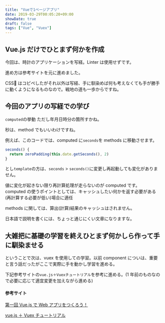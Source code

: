 ```yaml
---
title: "Vueで1ページアプリ"
date: 2019-03-29T00:05:20+09:00
showDate: true
draft: false
tags: ["Vue", "Vuex"]
---
```


## Vue.js だけでひとまず何かを作成

今回は、時計のアプリケーションを写経。Linter は使用せずです。

進め方は参考サイトを元に進めました。

CSS はコピペしたがそれ以外は写経、手に馴染めば何も考えなくても手が勝手に動くようになるものなので。戦地の道も一歩からですね。

## 今回のアプリの写経での学び

`computed`の挙動
ただし年月日時分の箇所すかね。

秒は、method でもいいわけですね。

例えば、このコードでは、computed に`seconds`を methods に移動させます。

```javascript
seconds() {
  return zeroPadding(this.date.getSeconds(), 2)
}
```

とし`template`の方は、`seconds` > `seconds()`に変更し再起動しても変化がありません。

値に変化が起きない限り再計算処理が走らないのが computed です。
computed の使うポイントとしては、キャッシュしたい何かを返す必要がある(再計算する必要が低い)場合に適任

methods に関しては、算出(計算)結果のキャッシュはされません。

日本語で説明を書くには、ちょっと通じにくい文章になりますな。

## 大雑把に基礎の学習を終えひとまず何かしら作って手に馴染ませる

ということで次は、vuex を使用しての学習。以前 component についは、重要と言う話だったがここで実際に手を動かし学習を進める。

下記参考サイトの`vue.js＋Vuexチュートリアル`を参考に進める。(1 年前のものなので必要に応じて適宜変更を加えながら進める)

#### 参考サイト

[第一回 Vue.js で Web アプリをつくろう！](https://www.monster-dive.com/blog/web_creative/20180608_001789.php)

[vue.js ＋ Vuex チュートリアル](https://qiita.com/_P0cChi_/items/ebf8fbf035b36218a37e)
